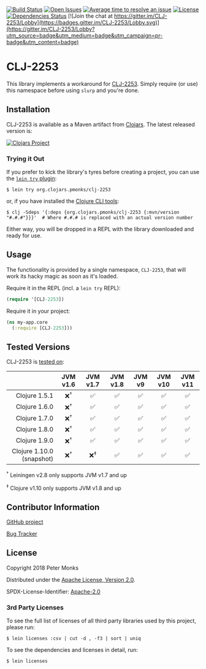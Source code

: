 [![Build Status](https://travis-ci.com/pmonks/CLJ-2253.svg?branch=master)](https://travis-ci.com/pmonks/CLJ-2253)
[![Open Issues](https://img.shields.io/github/issues/pmonks/CLJ-2253.svg)](https://github.com/pmonks/CLJ-2253/issues)
[![Average time to resolve an issue](http://isitmaintained.com/badge/resolution/pmonks/CLJ-2253.svg)](http://isitmaintained.com/project/pmonks/CLJ-2253 "Average time to resolve an issue")
[![License](https://img.shields.io/github/license/pmonks/CLJ-2253.svg)](https://github.com/pmonks/CLJ-2253/blob/master/LICENSE)
[![Dependencies Status](https://versions.deps.co/pmonks/CLJ-2253/status.svg)](https://versions.deps.co/pmonks/CLJ-2253)
[![Join the chat at https://gitter.im/CLJ-2253/Lobby](https://badges.gitter.im/CLJ-2253/Lobby.svg)](https://gitter.im/CLJ-2253/Lobby?utm_source=badge&utm_medium=badge&utm_campaign=pr-badge&utm_content=badge)

# CLJ-2253

This library implements a workaround for [CLJ-2253](https://dev.clojure.org/jira/browse/CLJ-2253).  Simply require (or use) this namespace before using `slurp` and you're done.

## Installation

CLJ-2253 is available as a Maven artifact from [Clojars](https://clojars.org/org.pmonks/clj-2253).  The latest released version is:

[![Clojars Project](https://img.shields.io/clojars/v/org.clojars.pmonks/clj-2253.svg)](https://clojars.org/org.clojars.pmonks/clj-2253)

### Trying it Out
If you prefer to kick the library's tyres before creating a project, you can use the [`lein try` plugin](https://github.com/rkneufeld/lein-try):

```shell
$ lein try org.clojars.pmonks/clj-2253
```

or, if you have installed the [Clojure CLI tools](https://clojure.org/guides/getting_started#_clojure_installer_and_cli_tools):

```shell
$ clj -Sdeps '{:deps {org.clojars.pmonks/clj-2253 {:mvn/version "#.#.#"}}}'  # Where #.#.# is replaced with an actual version number
```

Either way, you will be dropped in a REPL with the library downloaded and ready for use.

## Usage

The functionality is provided by a single namespace, `CLJ-2253`, that will work its hacky magic as soon as it's loaded.

Require it in the REPL (incl. a `lein try` REPL):

```clojure
(require '[CLJ-2253])
```

Require it in your project:

```clojure
(ns my-app.core
  (:require [CLJ-2253]))
```

## Tested Versions

CLJ-2253 is [tested on](https://travis-ci.com/pmonks/CLJ-2253):

|                           | JVM v1.6        | JVM v1.7       | JVM v1.8 | JVM v9 | JVM v10 | JVM v11 |
|                      ---: |  :---:          |  :---:         |  :---:   |  :---: |  :---:  |  :---:  |
| Clojure 1.5.1             | ❌<sup>†</sup> | ✅             | ✅      | ✅    | ✅      | ✅      |
| Clojure 1.6.0             | ❌<sup>†</sup> | ✅             | ✅      | ✅    | ✅      | ✅      |
| Clojure 1.7.0             | ❌<sup>†</sup> | ✅             | ✅      | ✅    | ✅      | ✅      |
| Clojure 1.8.0             | ❌<sup>†</sup> | ✅             | ✅      | ✅    | ✅      | ✅      |
| Clojure 1.9.0             | ❌<sup>†</sup> | ✅             | ✅      | ✅    | ✅      | ✅      |
| Clojure 1.10.0 (snapshot) | ❌<sup>†</sup> | ❌<sup>‡</sup> | ✅      | ✅    | ✅      | ✅      |

<sup>†</sup> Leiningen v2.8 only supports JVM v1.7 and up

<sup>‡</sup> Clojure v1.10 only supports JVM v1.8 and up

## Contributor Information

[GitHub project](https://github.com/pmonks/CLJ-2253)

[Bug Tracker](https://github.com/pmonks/CLJ-2253/issues)

## License

Copyright 2018 Peter Monks

Distributed under the [Apache License, Version 2.0](http://www.apache.org/licenses/LICENSE-2.0).

SPDX-License-Identifier: [Apache-2.0](https://spdx.org/licenses/Apache-2.0)

### 3rd Party Licenses

To see the full list of licenses of all third party libraries used by this project, please run:

```shell
$ lein licenses :csv | cut -d , -f3 | sort | uniq
```

To see the dependencies and licenses in detail, run:

```shell
$ lein licenses
```
